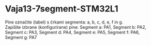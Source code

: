 # Vaja13-7segment-STM32L1

Pine označite (label) s črkami segmenta: a, b, c, d, e, f in g.  
Zapišite izbrane (konfigurirane) pine:
Segment a: PA1, Segment b: PA2, Segment c: PA3, Segment d: PA4, Segment e: PA5, Segment f: PA6, Segment g: PA7
